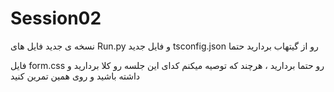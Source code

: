 # Session02

نسخه ی جدید فایل های Run.py و فایل جدید tsconfig.json رو از گیتهاب بردارید حتما

فایل form.css رو حتما بردارید ، هرچند که توصیه میکنم کدای این جلسه رو کلا بردارید و داشته باشید و روی همین تمرین کنید


